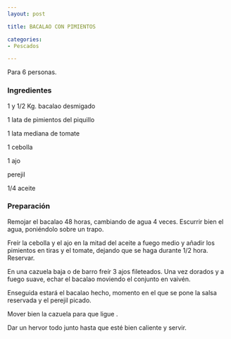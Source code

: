 ```yaml
---
layout: post

title: BACALAO CON PIMIENTOS

categories:
- Pescados

---
```

Para 6 personas.

<h3>Ingredientes</h3>

1 y 1/2 Kg. bacalao desmigado

1 lata de pimientos del piquillo

1 lata mediana de tomate

1 cebolla

1 ajo

perejil

1/4 aceite

<h3>Preparación</h3>

Remojar el bacalao 48 horas, cambiando de agua 4 veces. Escurrir bien el agua, poniéndolo sobre un trapo.

Freír la cebolla y el ajo en la mitad del aceite a fuego medio y añadir los pimientos en tiras y el tomate, dejando que se haga durante 1/2 hora. Reservar.

En una cazuela baja o de barro freír 3 ajos fileteados. Una vez dorados y a fuego suave, echar el bacalao moviendo el conjunto en vaivén.

Enseguida estará el bacalao hecho, momento en el que se pone la salsa reservada y el perejil picado.

Mover bien la cazuela para que ligue .

Dar un hervor todo junto hasta que esté bien caliente y servir.

